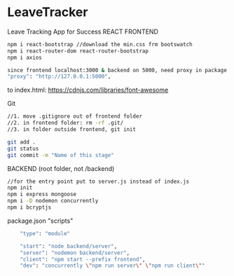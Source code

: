 # LeaveTracker
Leave Tracking App for Success
REACT FRONTEND
 ```bash
 npm i react-bootstrap //download the min.css frm bootswatch
 npm i react-router-dom react-router-bootstrap
 npm i axios
 ```
 
 ```bash
 since frontend localhost:3000 & backend on 5000, need proxy in package.json frontend
 "proxy": "http://127.0.0.1:5000",
 ```
 
 to index.html:
 https://cdnjs.com/libraries/font-awesome


Git 
 ```bash
 //1. move .gitignore out of frontend folder
 //2. in frontend folder: rm -rf .git/
 //3. in folder outside frontend, git init
 
 git add .
 git status
 git commit -m "Name of this stage"
 ```

BACKEND (root folder, not /backend)
 ```bash
 //for the entry point put to server.js instead of index.js
 npm init
 npm i express mongoose 
 npm i -D nodemon concurrently
 npm i bcryptjs
 ```
 
package.json "scripts"
```bash
    "type": "module"

    "start": "node backend/server",
    "server": "nodemon backend/server",
    "client": "npm start --prefix frontend",
    "dev": "concurrently \"npm run server\" \"npm run client\""
```
